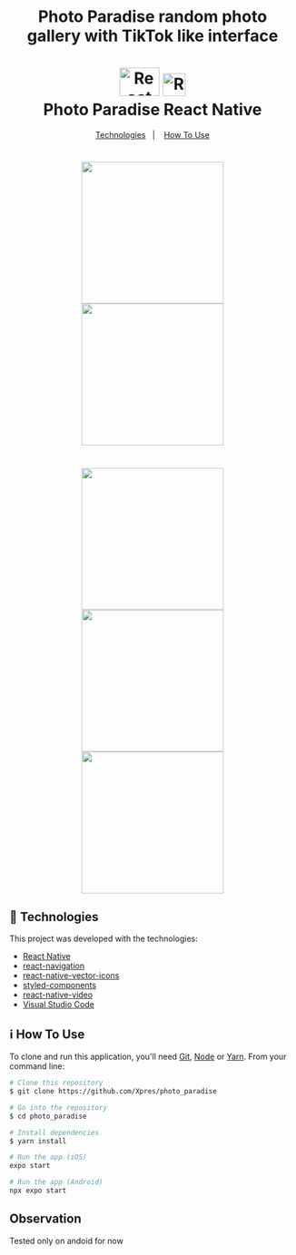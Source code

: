 <h1 align="center">Photo Paradise random photo gallery with TikTok like interface</h1>

<h1 align="center">
    <img alt="React logo" width="70px" height="50px" src="https://github.com/luizpaulogroup/react-native-tiktok/blob/master/src/assets/react.png" />
    <img alt="React logo" width="40px" height="40px" src="https://github.com/luizpaulogroup/react-native-tiktok/blob/master/src/assets/tiktok.png" />
    <br>
    Photo Paradise React Native
</h1>

<p align="center">
  <a href="#rocket-technologies">Technologies</a>&nbsp;&nbsp;&nbsp;|&nbsp;&nbsp;&nbsp;
  <a href="#information_source-how-to-use">How To Use</a>
</p>

<h1 align="center">
    <img width="250px" src="https://github.com/luizpaulogroup/TikTok/blob/master/src/Images/1.png" style="max-width:100%;">
    <img width="250px" src="https://github.com/luizpaulogroup/TikTok/blob/master/src/Images/2.png" style="max-width:100%;">
</h1>

<h1 align="center">
    <img width="250px" src="https://github.com/luizpaulogroup/TikTok/blob/master/src/Images/3.png" style="max-width:100%;">
    <img width="250px" src="https://github.com/luizpaulogroup/TikTok/blob/master/src/Images/4.png" style="max-width:100%;">
    <img width="250px" src="https://github.com/luizpaulogroup/TikTok/blob/master/src/Images/5.png" style="max-width:100%;">
</h1>

## :rocket: Technologies

This project was developed with the technologies:

- [React Native](http://www.reactnative.com/)
- [react-navigation](https://reactnavigation.org/)
- [react-native-vector-icons](https://github.com/oblador/react-native-vector-icons)
- [styled-components](https://www.styled-components.com/)
- [react-native-video](https://github.com/react-native-community/react-native-video)
- [Visual Studio Code](https://code.visualstudio.com/)

## :information_source: How To Use

To clone and run this application, you'll need [Git](https://git-scm.com), [Node](https://nodejs.org/en/) or [Yarn](https://yarnpkg.com/). From your command line:

```bash
# Clone this repository
$ git clone https://github.com/Xpres/photo_paradise

# Go into the repository
$ cd photo_paradise

# Install dependencies
$ yarn install

# Run the app (iOS)
expo start

# Run the app (Android)
npx expo start

```

## Observation

Tested only on andoid for now
